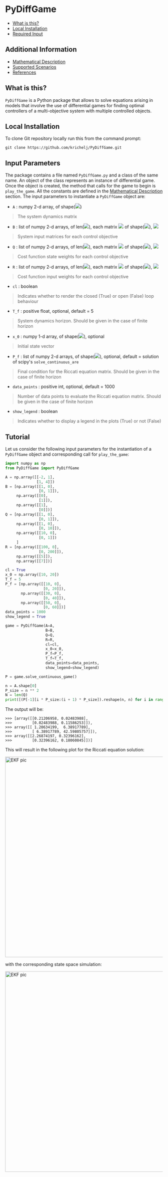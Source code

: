 # PyDiffGame
  * [What is this?](#what-is-this)
  * [Local Installation](#local-installation)
  * [Required Input](#input-Parameters)

## Additional Information
  * [Mathematical Description](Math.md)
  * [Supported Scenarios](Scenarios.md)
  * [References](Math.md#references)

## What is this?
`PyDiffGame` is a Python package that allows to solve equations arising in models that involve the use of differential 
games for finding optimal controllers of a multi-objective system with multiple controlled objects.

## Local Installation
To clone Git repository locally run this from the command prompt:
```
git clone https://github.com/krichelj/PyDiffGame.git
```

## Input Parameters

The package contains a file named `PyDiffGame.py` and a class of the same name.
An object of the class represents an instance of differential game. Once the object is created,
the method that calls for the game to begin is `play_the_game`.
All the constants are defined in the [Mathematical Description](Math.md) section.
The input parameters to instantiate a `PyDiffGame` object are:

* `A` : numpy 2-d array, of shape(<img src="https://render.githubusercontent.com/render/math?math=\color{white}n,n">)
>The system dynamics matrix
* `B` : list of numpy 2-d arrays, of len(<img src="https://render.githubusercontent.com/render/math?math=\color{white}N">), each matrix <img src="https://render.githubusercontent.com/render/math?math=\color{white}B_j"> of shape(<img src="https://render.githubusercontent.com/render/math?math=\color{white}M,k_j">), <img src="https://render.githubusercontent.com/render/math?math=\color{white}j=1...N">
>System input matrices for each control objective
* `Q` : list of numpy 2-d arrays, of len(<img src="https://render.githubusercontent.com/render/math?math=\color{white}N">), each matrix <img src="https://render.githubusercontent.com/render/math?math=\color{white}Q_j"> of shape(<img src="https://render.githubusercontent.com/render/math?math=\color{white}M,M">), <img src="https://render.githubusercontent.com/render/math?math=\color{white}j=1...N">
>Cost function state weights for each control objective
* `R` : list of numpy 2-d arrays, of len(<img src="https://render.githubusercontent.com/render/math?math=\color{white}N">), each matrix <img src="https://render.githubusercontent.com/render/math?math=\color{white}R_{j}"> of shape(<img src="https://render.githubusercontent.com/render/math?math=\color{white}k_j,k_j">), <img src="https://render.githubusercontent.com/render/math?math=\color{white}j=1...N">
>Cost function input weights for each control objective
* `cl` : boolean
>Indicates whether to render the closed (True) or open (False) loop behaviour
* `T_f` : positive float, optional, default = 5
>System dynamics horizon. Should be given in the case of finite horizon
* `x_0` : numpy 1-d array, of shape(<img src="https://render.githubusercontent.com/render/math?math=\color{white}n">), optional
>Initial state vector
* `P_f` : list of numpy 2-d arrays, of shape(<img src="https://render.githubusercontent.com/render/math?math=\color{white}n, n">), optional, default = solution of scipy's `solve_continuous_are`
>Final condition for the Riccati equation matrix. Should be given in the case of finite horizon
* `data_points` : positive int, optional, default = 1000
>Number of data points to evaluate the Riccati equation matrix. Should be given in the case of finite horizon
* `show_legend` : boolean
>Indicates whether to display a legend in the plots (True) or not (False)
> 
## Tutorial

Let us consider the following input parameters for the instantiation of a `PyDiffGame` object and 
corresponding call for `play_the_game`:

```python
import numpy as np
from PyDiffGame import PyDiffGame

A = np.array([[-2, 1],
              [1, 4]])
B = [np.array([[1, 0],
               [0, 1]]),
     np.array([[0],
               [1]]),
     np.array([[1],
               [0]])]
Q = [np.array([[1, 0],
               [0, 1]]),
     np.array([[1, 0],
               [0, 10]]),
     np.array([[10, 0],
               [0, 1]])
     ]
R = [np.array([[100, 0],
               [0, 200]]),
     np.array([[5]]),
     np.array([[7]])]

cl = True
x_0 = np.array([10, 20])
T_f = 5
P_f = [np.array([[10, 0],
                 [0, 20]]),
       np.array([[30, 0],
                 [0, 40]]),
       np.array([[50, 0],
                 [0, 60]])]
data_points = 1000
show_legend = True

game = PyDiffGame(A=A,
                  B=B,
                  Q=Q,
                  R=R,
                  cl=cl,
                  x_0=x_0,
                  P_f=P_f,
                  T_f=T_f,
                  data_points=data_points,
                  show_legend=show_legend)

P = game.solve_continuous_game()

n = A.shape[0]
P_size = n ** 2
N = len(Q)
print([(P[-1][i * P_size:(i + 1) * P_size]).reshape(n, n) for i in range(N)])
```
The output will be:

```
>>> [array([[0.21206958, 0.02483988],
>>>         [0.02483988, 0.11586253]]), 
>>> array([[ 1.20634199,  6.38917789],
>>>         [ 6.38917789, 42.59805757]]), 
>>> array([[2.26874197, 0.32396162],
>>>         [0.32396162, 0.18060845]])]
```

This will result in the following plot for the Riccati equation solution:

<img src="https://github.com/krichelj/PyDiffGame/blob/master/images/tut1_riccati.png" width="640" alt="EKF pic">

with the corresponding state space simulation:

<img src="https://github.com/krichelj/PyDiffGame/blob/master/images/tut1_state.png" width="640" alt="EKF pic">